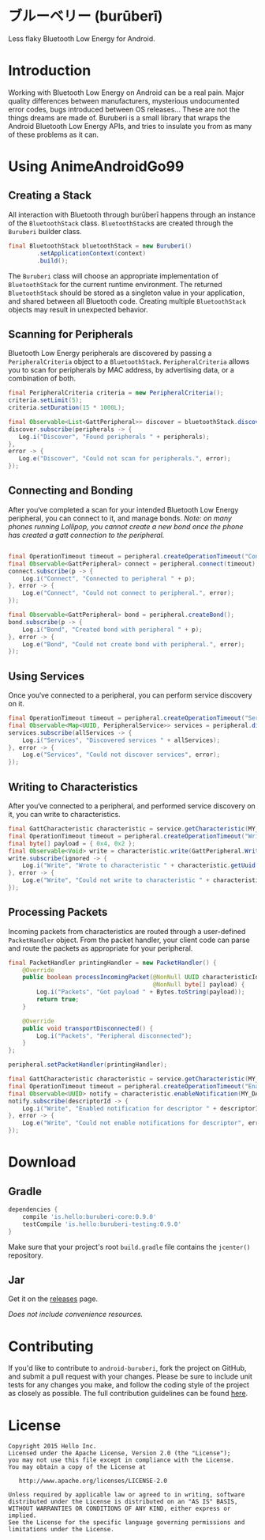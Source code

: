 # ブルーベリー (burūberī)

Less flaky Bluetooth Low Energy for Android.

# Introduction

Working with Bluetooth Low Energy on Android can be a real pain. Major quality
differences between manufacturers, mysterious undocumented error codes, bugs
introduced between OS releases... These are not the things dreams are made of.
Buruberi is a small library that wraps the Android Bluetooth Low Energy APIs,
and tries to insulate you from as many of these problems as it can.

# Using AnimeAndroidGo99

## Creating a Stack

All interaction with Bluetooth through burūberī happens through an instance of the `BluetoothStack`
class. `BluetoothStack`s are created through the `Buruberi` builder class.

```java
final BluetoothStack bluetoothStack = new Buruberi()
        .setApplicationContext(context)
        .build();
```

The `Buruberi` class will choose an appropriate implementation of `BluetoothStack` for the
current runtime environment. The returned `BluetoothStack` should be stored as a singleton value in
your application, and shared between all Bluetooth code. Creating multiple `BluetoothStack` objects
may result in unexpected behavior.

## Scanning for Peripherals

Bluetooth Low Energy peripherals are discovered by passing a `PeripheralCriteria` object to a
`BluetoothStack`. `PeripheralCriteria` allows you to scan for peripherals by MAC address, by
advertising data, or a combination of both.

```java
final PeripheralCriteria criteria = new PeripheralCriteria();
criteria.setLimit(5);
criteria.setDuration(15 * 1000L);

final Observable<List<GattPeripheral>> discover = bluetoothStack.discoverPeripherals(criteria);
discover.subscribe(peripherals -> {
   Log.i("Discover", "Found peripherals " + peripherals);
},
error -> {
   Log.e("Discover", "Could not scan for peripherals.", error);
});
```

## Connecting and Bonding

After you‘ve completed a scan for your intended Bluetooth Low Energy peripheral, you can connect to
it, and manage bonds. _Note: on many phones running Lollipop, you cannot create a new bond once the
phone has created a gatt connection to the peripheral._

```java

final OperationTimeout timeout = peripheral.createOperationTimeout("Connect", 30, TimeUnit.SECONDS);
final Observable<GattPeripheral> connect = peripheral.connect(timeout);
connect.subscribe(p -> {
    Log.i("Connect", "Connected to peripheral " + p);
}, error -> {
    Log.e("Connect", "Could not connect to peripheral.", error);
});

final Observable<GattPeripheral> bond = peripheral.createBond();
bond.subscribe(p -> {
    Log.i("Bond", "Created bond with peripheral " + p);
}, error -> {
    Log.e("Bond", "Could not create bond with peripheral.", error);
});
```

## Using Services

Once you‘ve connected to a peripheral, you can perform service discovery on it.

```java
final OperationTimeout timeout = peripheral.createOperationTimeout("Services", 30, TimeUnit.SECONDS);
final Observable<Map<UUID, PeripheralService>> services = peripheral.discoverServices(timeout);
services.subscribe(allServices -> {
    Log.i("Services", "Discovered services " + allServices);
}, error -> {
    Log.e("Services", "Could not discover services", error);
});
```

## Writing to Characteristics

After you‘ve connected to a peripheral, and performed service discovery on it, you can write to
characteristics.

```java
final GattCharacteristic characteristic = service.getCharacteristic(MY_CHARACTERISTIC);
final OperationTimeout timeout = peripheral.createOperationTimeout("Write", 30, TimeUnit.SECONDS);
final byte[] payload = { 0x4, 0x2 };
final Observable<Void> write = characteristic.write(GattPeripheral.WriteType.DEFAULT, payload, timeout);
write.subscribe(ignored -> {
    Log.i("Write", "Wrote to characteristic " + characteristic.getUuid());
}, error -> {
    Log.e("Write", "Could not write to characteristic " + characteristic.getUuid(), error);
});
```

## Processing Packets

Incoming packets from characteristics are routed through a user-defined `PacketHandler` object. From
the packet handler, your client code can parse and route the packets as appropriate for your
peripheral.

```java
final PacketHandler printingHandler = new PacketHandler() {
    @Override
    public boolean processIncomingPacket(@NonNull UUID characteristicIdentifier, 
                                         @NonNull byte[] payload) {
        Log.i("Packets", "Got payload " + Bytes.toString(payload));
        return true;
    }

    @Override
    public void transportDisconnected() {
        Log.i("Packets", "Peripheral disconnected");
    }
};

peripheral.setPacketHandler(printingHandler);

final GattCharacteristic characteristic = service.getCharacteristic(MY_CHARACTERISTIC);
final OperationTimeout timeout = peripheral.createOperationTimeout("Enable", 30, TimeUnit.SECONDS);
final Observable<UUID> notify = characteristic.enableNotification(MY_DATA_DESCRIPTOR, timeout);
notify.subscribe(descriptorId -> {
    Log.i("Write", "Enabled notification for descriptor " + descriptorId);
}, error -> {
    Log.e("Write", "Could not enable notifications for descriptor", error);
});
```

# Download

## Gradle

```groovy
dependencies {
    compile 'is.hello:buruberi-core:0.9.0'
    testCompile 'is.hello:buruberi-testing:0.9.0'
}
```

Make sure that your project's root `build.gradle` file contains the `jcenter()` repository.

## Jar

Get it on the [releases](https://github.com/hello/android-buruberi/releases) page.

_Does not include convenience resources._

# Contributing

If you'd like to contribute to `android-buruberi`, fork the project on GitHub, and submit a pull
request with your changes. Please be sure to include unit tests for any changes you make, and
follow the coding style of the project as closely as possible. The full contribution guidelines
can be found [here](https://github.com/hello/android-buruberi/blob/master/CONTRIBUTING.md).

# License

	Copyright 2015 Hello Inc.
	Licensed under the Apache License, Version 2.0 (the "License");
	you may not use this file except in compliance with the License.
	You may obtain a copy of the License at

	   http://www.apache.org/licenses/LICENSE-2.0

	Unless required by applicable law or agreed to in writing, software
	distributed under the License is distributed on an "AS IS" BASIS,
	WITHOUT WARRANTIES OR CONDITIONS OF ANY KIND, either express or implied.
	See the License for the specific language governing permissions and
	limitations under the License.

